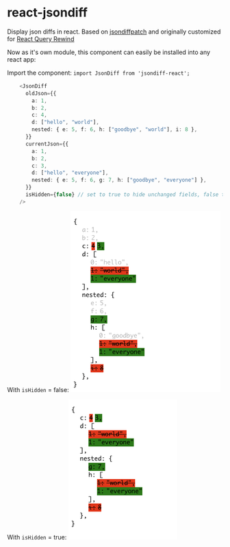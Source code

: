 # react-jsondiff
Display json diffs in react. Based on [jsondiffpatch](https://github.com/benjamine/jsondiffpatch) and originally customized for [React Query Rewind](https://reactqueryrewind.com/)

Now as it's own module, this component can easily be installed into any react app:

Import the component: `import JsonDiff from 'jsondiff-react';`

```typescript
    <JsonDiff
      oldJson={{
        a: 1,
        b: 2,
        c: 4,
        d: ["hello", "world"],
        nested: { e: 5, f: 6, h: ["goodbye", "world"], i: 8 },
      }}
      currentJson={{
        a: 1,
        b: 2,
        c: 3,
        d: ["hello", "everyone"],
        nested: { e: 5, f: 6, g: 7, h: ["goodbye", "everyone"] },
      }}
      isHidden={false} // set to true to hide unchanged fields, false to show all fields
    />
```

With `isHidden` = false:
![example where isHidden is false](images/example-hiddenFalse.png)

With `isHidden` = true:
![example where isHidden is true](images/example-hiddenTrue.png)
